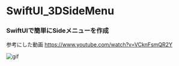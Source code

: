 # SwiftUI_3DSideMenu


### SwiftUIで簡単にSideメニューを作成

参考にした動画
https://www.youtube.com/watch?v=VCknFsmQR2Y


![gif](https://media.giphy.com/media/v1.Y2lkPTc5MGI3NjExY2JkZWZjMDRlNGFiMjVhMDNmYTRkZDVmMmJhNDY3ZjQzNDgxNTM4YyZlcD12MV9pbnRlcm5hbF9naWZzX2dpZklkJmN0PWc/cHbhITxQGDjwGLEQww/giphy.gif)
